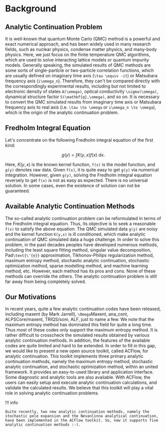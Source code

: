 # Background

## Analytic Continuation Problem

It is well-known that quantum Monte Carlo (QMC) method is a powerful and exact numerical approach, and has been widely used in many research fields, such as nuclear physics, condense matter physics, and many-body physics. Here, we just focus on the finite temperature QMC algorithms, which are used to solve interacting lattice models or quantum impurity models. Generally speaking, the simulated results of QMC methods are some sorts of single-particle or two-particle correlation functions, which are usually defined on imaginary time axis (``\tau \equiv -it``) or Matsubara frequency axis (``i\omega_n``). Therefore, they can't be compared directly with the correspondingly experimental results, including but not limited to electronic density of states ``A(\omega)``, optical conductivity ``\sigma(\omega)``, dynamical structure factor ``S(\mathbf{q},\omega)``, and so on. It is necessary to convert the QMC simulated results from imaginary time axis or Matsubara frequency axis to real axis (i.e. ``\tau \to \omega`` or ``i\omega_n \to \omega``), which is the origin of the analytic continuation problem.

## Fredholm Integral Equation

Let's concentrate on the following Fredholm integral equation of the first kind:
```math
g(y) = \int K(y,x) f(x)~dx.
```
Here, $K(y,x)$ is the known kernel function, ``f(x)`` is the model function, and ``g(y)`` denotes raw data. Given ``f(x)``, it is quite easy to get ``g(y)`` via numerical integration. However, given ``g(y)``, solving the Fredholm integral equation reversely to get ``f(x)`` is not as easy as expected. There is no universal solution. In some cases, even the existence of solution can not be guaranteed.

## Available Analytic Continuation Methods

The so-called analytic continuation problem can be reformulated in terms of the Fredholm integral equation. Thus, its objective is to seek a reasonable ``f(x)`` to satisfy the above equation. The QMC simulated data ``g(y)`` are noisy and the kernel function ``K(y,x)`` is ill conditioned, which make analytic continuation of QMC simulated data a huge challenge. In order to solve this problem, in the past decades peoples have developed numerous methods, including the least square fitting method, singular value decomposition, Pad``\text{\'{e}}`` approximation, Tikhonov-Philips regularization method, maximum entropy method, stochastic analytic continuation, stochastic optimization method, sparse modelling method, and machine learning method, etc. However, each method has its pros and cons. None of these methods can override the others. The analytic continuation problem is still far away from being completely solved.

## Our Motivations

In recent years, quite a few analytic continuation codes have been released, including maxent (by Mark Jarrell), ``\Omega``Maxent, ana\_cont, ALPSCore/maxent, TRIQS/som, ALF, just to name a few. We note that the maximum entropy method has dominated this field for quite a long time. Thus most of these codes only support the maximum entropy method. It is rather difficult to crosscheck the simulated results obtained by various analytic continuation methods. In addition, the features of the available codes are quite limited and hard to be extended. In order to fill in this gap, we would like to present a new open source toolkit, called ACFlow, for analytic continuation. This toolkit implements three primary analytic continuation methods, namely the maximum entropy method, stochastic analytic continuation, and stochastic optimization method, within an united framework. It provides an easy-to-used library and application interface. Some diagnostic and analytic tools are also available. With ACFlow, the users can easily setup and execute analytic continuation calculations, and validate the calculated results. We believe that this toolkit will play a vital role in solving analytic continuation problems.

!!! info

    Quite recently, two new analytic continuation methods, namely the stochastic pole expansion and the Nevanlinna analytical continuation, have been implemented in the ACFlow toolkit. So, now it supports five analytic continuation methods :-).
